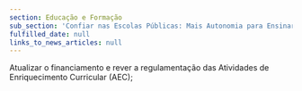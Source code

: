 ```yaml
---
section: Educação e Formação
sub_section: 'Confiar nas Escolas Públicas: Mais Autonomia para Ensinar'
fulfilled_date: null
links_to_news_articles: null
---
```


Atualizar o financiamento e rever a regulamentação das Atividades de Enriquecimento Curricular (AEC);